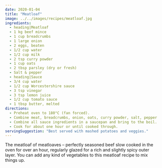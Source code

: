 ```yaml
---
date: 2020-01-04
title: "Meatloaf"
image: ../../images/recipes/meatloaf.jpg
ingredients:
  - heading|Meatloaf
  - 1 kg beef mince
  - 1 cup breadcrumbs
  - 1 large onion
  - 2 eggs, beaten
  - 1/2 cup water
  - 1/2 cup milk
  - 2 tsp curry powder
  - 1 cup oats
  - 2 tbsp parsley (dry or fresh)
  - Salt & pepper
  - heading|Sauce
  - 3/4 cup water
  - 1/2 cup Worcestershire sauce
  - 3 tsp vinegar
  - 3 tsp lemon juice
  - 1/2 cup tomato sauce
  - 1 tbsp butter, melted
directions:
  - Preheat oven to 180°C (fan forced).
  - Combine meat, breadcrumbs, onion, oats, curry powder, salt, pepper and eggs together in a large bowl. Add milk and water. Place in a large baking tray/dish.
  - Combine all sauce ingredients in a saucepan and bring to the boil. Reduce heat and pour over meat. Baste occasionally.
  - Cook for about one hour or until cooked through.
servingSuggestion: "Best served with mashed potatoes and veggies."
---
```


The meatloaf of meatloaves – perfectly seasoned beef slow cooked in the oven for over an hour, regularly glazed for a rich and slightly spicy outer layer. You can add any kind of vegetables to this meatloaf recipe to mix things up.
